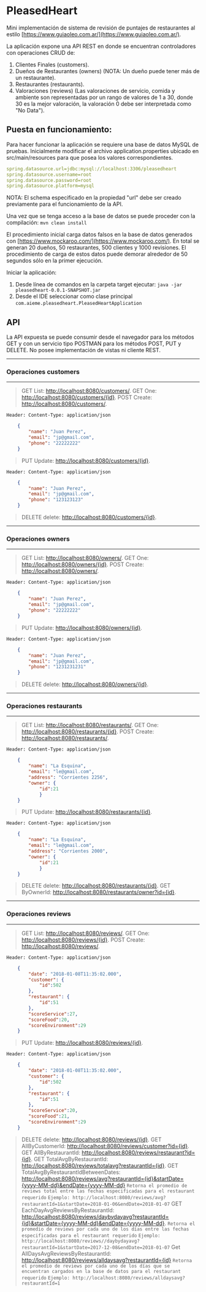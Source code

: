 # PleasedHeart
Mini implementación de sistema de revisión de puntajes de restaurantes al estilo [https://www.guiaoleo.com.ar/](https://www.guiaoleo.com.ar/).

La aplicación expone una API REST en donde se encuentran controladores con operaciones CRUD de:
1. Clientes Finales (customers).
2. Dueños de Restaurantes (owners) (NOTA: Un dueño puede tener más de un restaurante).
3. Restaurantes (restaurants).
4. Valoraciones (reviews) (Las valoraciones de servicio, comida y ambiente son representadas por un rango de valores de 1 a 30, donde 30 es la mejor valoración, la valoración 0 debe ser interpretada como "No Data").

## Puesta en funcionamiento:
Para hacer funcionar la aplicación se requiere una base de datos MySQL de pruebas.
Inicialmente modificar el archivo application.properties ubicado en src/main/resources para que posea los valores correspondientes.

```yml
spring.datasource.url=jdbc:mysql://localhost:3306/pleasedheart
spring.datasource.username=root
spring.datasource.password=root
spring.datasource.platform=mysql
```
    
NOTA: El schema especificado en la propiedad "url" debe ser creado previamente para el funcionamiento de la API.

Una vez que se tenga acceso a la base de datos se puede proceder con la compilación:
`mvn clean install`

El procedimiento inicial carga datos falsos en la base de datos generados con [https://www.mockaroo.com/](https://www.mockaroo.com/).
En total se generan 20 dueños, 50 restaurantes, 500 clientes y 1000 revisiones. El procedimiento de carga de estos datos puede demorar alrededor de 50 segundos sólo en la primer ejecución.

Iniciar la aplicación:
1. Desde línea de comandos en la carpeta target ejecutar: `java -jar pleasedheart-0.0.1-SNAPSHOT.jar`
2. Desde el IDE seleccionar como clase principal `com.aieme.pleasedheart.PleasedHeartApplication`

## API
La API expuesta se puede consumir desde el navegador para los métodos GET y con un servicio tipo POSTMAN para los métodos POST, PUT y DELETE.
No posee implementación de vistas ni cliente REST.

---
### Operaciones customers
---
> GET List: [http://localhost:8080/customers/](http://localhost:8080/customers/).
> GET One: [http://localhost:8080/customers/{id}](http://localhost:8080/customers/1).
> POST Create: [http://localhost:8080/customers/](http://localhost:8080/customers/).

`Header: Content-Type: application/json`

```json
    {
	    "name": "Juan Perez",
	    "email": "jp@gmail.com",
	    "phone": "22222222"
    }
```
> PUT Update: [http://localhost:8080/customers/{id}](http://localhost:8080/customers/502).

`Header: Content-Type: application/json`

```json
    {
	    "name": "Juan Perez",
	    "email": "jp@gmail.com",
	    "phone": "123123123"
    }
```
> DELETE delete: [http://localhost:8080/customers/{id}](http://localhost:8080/customers/502).

---
### Operaciones owners
---
> GET List: [http://localhost:8080/owners/](http://localhost:8080/owners/).
> GET One: [http://localhost:8080/owners/{id}](http://localhost:8080/owners/1).
> POST Create: [http://localhost:8080/owners/](http://localhost:8080/owners/).

`Header: Content-Type: application/json`

```json
    {
	    "name": "Juan Perez",
	    "email": "jp@gmail.com",
	    "phone": "22222222"
    }
```
> PUT Update: [http://localhost:8080/owners/{id}](http://localhost:8080/owners/21).

`Header: Content-Type: application/json`

```json
    {
	    "name": "Juan Perez",
	    "email": "jp@gmail.com",
	    "phone": "1231231231"
    }
```
> DELETE delete: [http://localhost:8080/owners/{id}](http://localhost:8080/owners/21).

---
### Operaciones restaurants
---
> GET List: [http://localhost:8080/restaurants/](http://localhost:8080/restaurants/).
> GET One: [http://localhost:8080/restaurants/{id}](http://localhost:8080/restaurants/1).
> POST Create: [http://localhost:8080/restaurants/](http://localhost:8080/restaurants/).

`Header: Content-Type: application/json`

```json
    {
	    "name": "La Esquina",
	    "email": "le@gmail.com",
	    "address": "Corrientes 2256",
	    "owner": {
		    "id":21
	        }
    }
```
> PUT Update: [http://localhost:8080/restaurants/{id}](http://localhost:8080/restaurants/51).

`Header: Content-Type: application/json`

```json
    {
	    "name": "La Esquina",
	    "email": "le@gmail.com",
	    "address": "Corrientes 2000",
	    "owner": {
		    "id":21
	        }
    }
```
> DELETE delete: [http://localhost:8080/restaurants/{id}](http://localhost:8080/restaurants/51).
> GET ByOwnerId: [http://localhost:8080/restaurants/owner?id={id}](http://localhost:8080/restaurants/owner?id=1).

---
### Operaciones reviews
---
> GET List: [http://localhost:8080/reviews/](http://localhost:8080/reviews/).
> GET One: [http://localhost:8080/reviews/{id}](http://localhost:8080/reviews/1).
> POST Create: [http://localhost:8080/reviews/](http://localhost:8080/restaurants/).

`Header: Content-Type: application/json`

```json
    {
	    "date": "2018-01-08T11:35:02.000",
	    "customer": {
		    "id":502
	    },
	    "restaurant": {
		    "id":51
	    },
	    "scoreService":27,
	    "scoreFood":20,
       	"scoreEnvironment":29
    }
```
> PUT Update: [http://localhost:8080/reviews/{id}](http://localhost:8080/restaurants/1001).

`Header: Content-Type: application/json`

```json
    {
	    "date": "2018-01-08T11:35:02.000",
	    "customer": {
		    "id":502
	    },
	    "restaurant": {
		    "id":51
	    },
	    "scoreService":20,
	    "scoreFood":21,
       	"scoreEnvironment":29
    }
```
> DELETE delete: [http://localhost:8080/reviews/{id}](http://localhost:8080/reviews/1001).
> GET AllByCustomerId: [http://localhost:8080/reviews/customer?id={id}](http://localhost:8080/reviews/owner?id=1).
> GET AllByRestaurantId: [http://localhost:8080/reviews/restaurant?id={id}](http://localhost:8080/reviews/restaurant?id=1).
> GET TotalAvgByRestaurantId: [http://localhost:8080/reviews/totalavg?restaurantId={id}](http://localhost:8080/reviews/totalavg?restaurantId=1).
> GET TotalAvgByRestaurantIdBetweenDates: [http://localhost:8080/reviews/avg?restaurantId={id}&startDate={yyyy-MM-dd}&endDate={yyyy-MM-dd}](http://localhost:8080/reviews/avg?restaurantId=1&startDate=2018-01-06&endDate=2018-01-07)
`Retorna el promedio de reviews total entre las fechas especificadas para el restaurant requerido`
`Ejemplo: http://localhost:8080/reviews/avg?restaurantId=1&startDate=2018-01-06&endDate=2018-01-07`
> GET EachDayAvgReviewsByRestaurantId: [http://localhost:8080/reviews/daybydayavg?restaurantId={id}&startDate={yyyy-MM-dd}&endDate={yyyy-MM-dd}](http://localhost:8080/reviews/daybydayavg?restaurantId=1&startDate=2017-12-08&endDate=2018-01-07).
`Retorna el promedio de reviews por cada uno de los días entre las fechas especificadas para el restaurant requerido`
`Ejemplo: http://localhost:8080/reviews//daybydayavg?restaurantId=1&startDate=2017-12-08&endDate=2018-01-07`
> Get AllDaysAvgReviewsByRestaurantId: [http://localhost:8080/reviews/alldaysavg?restaurantId={id}](http://localhost:8080/reviews/alldaysavg?restaurantId=1)
`Retorna el promedio de reviews por cada uno de los días que se encuentran cargados en la base de datos para el restaurant requerido`
`Ejemplo: http://localhost:8080/reviews/alldaysavg?restaurantId=1`


